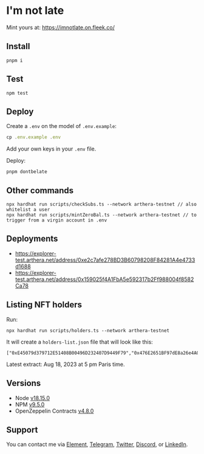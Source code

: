 # I'm not late

Mint yours at: https://imnotlate.on.fleek.co/

## Install

```
pnpm i
```

## Test

```
npm test
```

## Deploy

Create a `.env` on the model of `.env.example`:

```js
cp .env.example .env
```

Add your own keys in your `.env` file. 

Deploy:

```
pnpm dontbelate
```

## Other commands

```
npx hardhat run scripts/checkSubs.ts --network arthera-testnet // also whitelist a user
npx hardhat run scripts/mintZeroBal.ts --network arthera-testnet // to trigger from a virgin account in .env
```

## Deployments

- https://explorer-test.arthera.net/address/0xe2c7afe278BD3B60798208F84281A4e4733d1688
- https://explorer-test.arthera.net/address/0x159025f4A1FbA5e592317b2Ff988004f8582Ca78

## Listing NFT holders

Run: 

```
npx hardhat run scripts/holders.ts --network arthera-testnet
```

It will create a `holders-list.json` file that will look like this: 

```
["0xE45079d379712E51408B00496D232407D9449F79","0x476E2651BF97dE8a26e4A05a9c8e00A6EFa1390c","0x9A4EA840a38bcfb341950e754d939DdE82b3d35b"]
```

Latest extract: Aug 18, 2023 at 5 pm Paris time.

## Versions

- Node [v18.15.0](https://nodejs.org/uk/blog/release/v18.15.0/)
- NPM [v9.5.0](https://github.com/npm/cli/releases/tag/v9.5.0)
- OpenZeppelin Contracts [v4.8.0](https://github.com/OpenZeppelin/openzeppelin-contracts/releases/tag/v4.8.0)

## Support

You can contact me via [Element](https://matrix.to/#/@julienbrg:matrix.org), [Telegram](https://t.me/julienbrg), [Twitter](https://twitter.com/julienbrg), [Discord](https://discord.com/invite/uSxzJp3J76), or [LinkedIn](https://www.linkedin.com/in/julienberanger/).